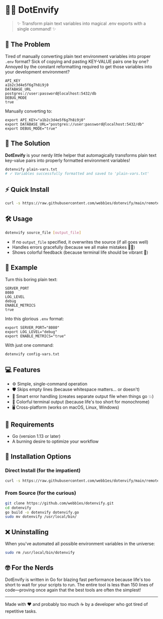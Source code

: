 # 🧙‍♂️ DotEnvify

> ✨ Transform plain text variables into magical .env exports with a single command! ✨

## 🤔 The Problem

Tired of manually converting plain text environment variables into proper `.env` format? Sick of copying and pasting KEY-VALUE pairs one by one? Annoyed by the constant reformatting required to get those variables into your development environment?

```
API_KEY
a1b2c3d4e5f6g7h8i9j0
DATABASE_URL
postgres://user:password@localhost:5432/db
DEBUG_MODE
true
```

Manually converting to:

```
export API_KEY="a1b2c3d4e5f6g7h8i9j0"
export DATABASE_URL="postgres://user:password@localhost:5432/db"
export DEBUG_MODE="true"
```

## 🚀 The Solution

**DotEnvify** is your nerdy little helper that automagically transforms plain text key-value pairs into properly formatted environment variables!

```bash
dotenvify plain-vars.txt
# ✓ Variables successfully formatted and saved to 'plain-vars.txt'
```

## ⚡ Quick Install

```bash
curl -s https://raw.githubusercontent.com/webb1es/dotenvify/main/remote-install.sh | bash
```

## 🛠️ Usage

```bash
dotenvify source_file [output_file]
```

- If no `output_file` specified, it overwrites the source (if all goes well)
- Handles errors gracefully (because we all make mistakes 🤷‍♂️)
- Shows colorful feedback (because terminal life should be vibrant 🌈)

## 🧪 Example

Turn this boring plain text:

```
SERVER_PORT
8080
LOG_LEVEL
debug
ENABLE_METRICS
true
```

Into this glorious `.env` format:

```
export SERVER_PORT="8080"
export LOG_LEVEL="debug"
export ENABLE_METRICS="true"
```

With just one command:

```bash
dotenvify config-vars.txt
```

## 💻 Features

- ⚙️ Simple, single-command operation
- 🛡️ Skips empty lines (because whitespace matters... or doesn't)
- 🎯 Smart error handling (creates separate output file when things go 💥)
- 🌈 Colorful terminal output (because life's too short for monochrome)
- 🖥️ Cross-platform (works on macOS, Linux, Windows)

## 🔧 Requirements

- Go (version 1.13 or later)
- A burning desire to optimize your workflow

## 🚀 Installation Options

### Direct Install (for the impatient)

```bash
curl -s https://raw.githubusercontent.com/webb1es/dotenvify/main/remote-install.sh | bash
```

### From Source (for the curious)

```bash
git clone https://github.com/webb1es/dotenvify.git
cd dotenvify
go build -o dotenvify dotenvify.go
sudo mv dotenvify /usr/local/bin/
```

## ❌ Uninstalling

When you've automated all possible environment variables in the universe:

```bash
sudo rm /usr/local/bin/dotenvify
```

## 🤓 For the Nerds

DotEnvify is written in Go for blazing fast performance because life's too short to wait for your scripts to run. The entire tool is less than 150 lines of code—proving once again that the best tools are often the simplest!

---

Made with ❤️ and probably too much ☕ by a developer who got tired of repetitive tasks.